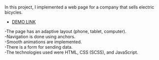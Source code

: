 In this project, I implemented a web page for a company that sells electric bicycles.  
  
- [DEMO LINK](https://okosohor.github.io/landing/)  
  
-The page has an adaptive layout (phone, tablet, computer).  
-Navigation is done using anchors.  
-Smooth animations are implemented.  
-There is a form for sending data.  
-The technologies used were HTML, CSS (SCSS), and JavaScript.  
